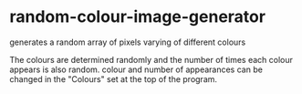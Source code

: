 # random-colour-image-generator
generates a random array of pixels varying of different colours

The colours are determined randomly and the number of times each colour appears is also random.
colour and number of appearances can be changed in the "Colours" set at the top of the program.

